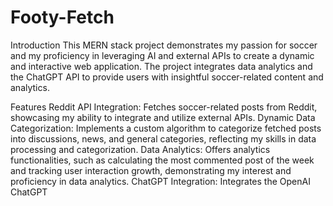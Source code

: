 # Footy-Fetch

Introduction
This MERN stack project demonstrates my passion for soccer and my proficiency in leveraging AI and external APIs to create a dynamic and interactive web application. The project integrates data analytics and the ChatGPT API to provide users with insightful soccer-related content and analytics.

Features
Reddit API Integration: Fetches soccer-related posts from Reddit, showcasing my ability to integrate and utilize external APIs.
Dynamic Data Categorization: Implements a custom algorithm to categorize fetched posts into discussions, news, and general categories, reflecting my skills in data processing and categorization.
Data Analytics: Offers analytics functionalities, such as calculating the most commented post of the week and tracking user interaction growth, demonstrating my interest and proficiency in data analytics.
ChatGPT Integration: Integrates the OpenAI ChatGPT
